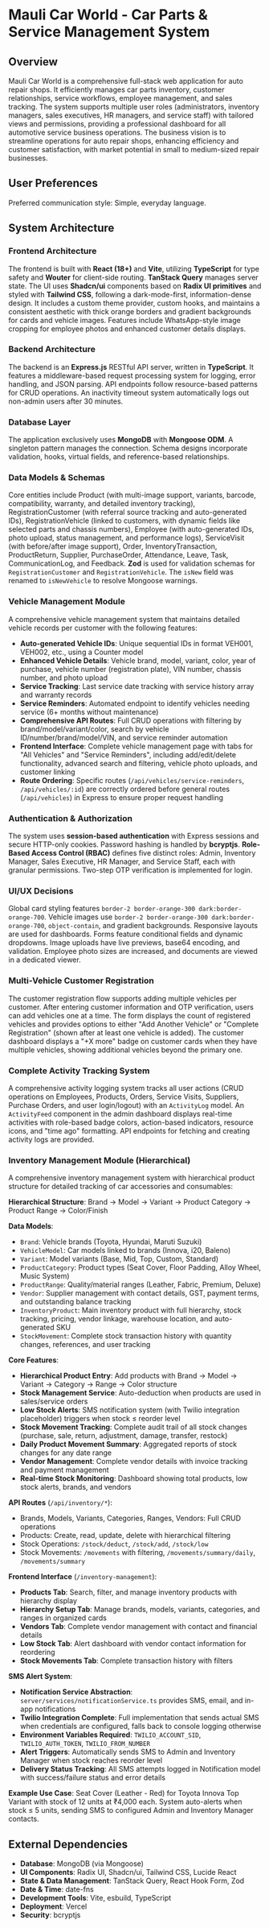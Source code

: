 # Mauli Car World - Car Parts & Service Management System

## Overview
Mauli Car World is a comprehensive full-stack web application for auto repair shops. It efficiently manages car parts inventory, customer relationships, service workflows, employee management, and sales tracking. The system supports multiple user roles (administrators, inventory managers, sales executives, HR managers, and service staff) with tailored views and permissions, providing a professional dashboard for all automotive service business operations. The business vision is to streamline operations for auto repair shops, enhancing efficiency and customer satisfaction, with market potential in small to medium-sized repair businesses.

## User Preferences
Preferred communication style: Simple, everyday language.

## System Architecture

### Frontend Architecture
The frontend is built with **React (18+)** and **Vite**, utilizing **TypeScript** for type safety and **Wouter** for client-side routing. **TanStack Query** manages server state. The UI uses **Shadcn/ui** components based on **Radix UI primitives** and styled with **Tailwind CSS**, following a dark-mode-first, information-dense design. It includes a custom theme provider, custom hooks, and maintains a consistent aesthetic with thick orange borders and gradient backgrounds for cards and vehicle images. Features include WhatsApp-style image cropping for employee photos and enhanced customer details displays.

### Backend Architecture
The backend is an **Express.js** RESTful API server, written in **TypeScript**. It features a middleware-based request processing system for logging, error handling, and JSON parsing. API endpoints follow resource-based patterns for CRUD operations. An inactivity timeout system automatically logs out non-admin users after 30 minutes.

### Database Layer
The application exclusively uses **MongoDB** with **Mongoose ODM**. A singleton pattern manages the connection. Schema designs incorporate validation, hooks, virtual fields, and reference-based relationships.

### Data Models & Schemas
Core entities include Product (with multi-image support, variants, barcode, compatibility, warranty, and detailed inventory tracking), RegistrationCustomer (with referral source tracking and auto-generated IDs), RegistrationVehicle (linked to customers, with dynamic fields like selected parts and chassis numbers), Employee (with auto-generated IDs, photo upload, status management, and performance logs), ServiceVisit (with before/after image support), Order, InventoryTransaction, ProductReturn, Supplier, PurchaseOrder, Attendance, Leave, Task, CommunicationLog, and Feedback. **Zod** is used for validation schemas for `RegistrationCustomer` and `RegistrationVehicle`. The `isNew` field was renamed to `isNewVehicle` to resolve Mongoose warnings.

### Vehicle Management Module
A comprehensive vehicle management system that maintains detailed vehicle records per customer with the following features:
- **Auto-generated Vehicle IDs**: Unique sequential IDs in format VEH001, VEH002, etc., using a Counter model
- **Enhanced Vehicle Details**: Vehicle brand, model, variant, color, year of purchase, vehicle number (registration plate), VIN number, chassis number, and photo upload
- **Service Tracking**: Last service date tracking with service history array and warranty records
- **Service Reminders**: Automated endpoint to identify vehicles needing service (6+ months without maintenance)
- **Comprehensive API Routes**: Full CRUD operations with filtering by brand/model/variant/color, search by vehicle ID/number/brand/model/VIN, and service reminder automation
- **Frontend Interface**: Complete vehicle management page with tabs for "All Vehicles" and "Service Reminders", including add/edit/delete functionality, advanced search and filtering, vehicle photo uploads, and customer linking
- **Route Ordering**: Specific routes (`/api/vehicles/service-reminders`, `/api/vehicles/:id`) are correctly ordered before general routes (`/api/vehicles`) in Express to ensure proper request handling

### Authentication & Authorization
The system uses **session-based authentication** with Express sessions and secure HTTP-only cookies. Password hashing is handled by **bcryptjs**. **Role-Based Access Control (RBAC)** defines five distinct roles: Admin, Inventory Manager, Sales Executive, HR Manager, and Service Staff, each with granular permissions. Two-step OTP verification is implemented for login.

### UI/UX Decisions
Global card styling features `border-2 border-orange-300 dark:border-orange-700`. Vehicle images use `border-2 border-orange-300 dark:border-orange-700`, `object-contain`, and gradient backgrounds. Responsive layouts are used for dashboards. Forms feature conditional fields and dynamic dropdowns. Image uploads have live previews, base64 encoding, and validation. Employee photo sizes are increased, and documents are viewed in a dedicated viewer.

### Multi-Vehicle Customer Registration
The customer registration flow supports adding multiple vehicles per customer. After entering customer information and OTP verification, users can add vehicles one at a time. The form displays the count of registered vehicles and provides options to either "Add Another Vehicle" or "Complete Registration" (shown after at least one vehicle is added). The customer dashboard displays a "+X more" badge on customer cards when they have multiple vehicles, showing additional vehicles beyond the primary one.

### Complete Activity Tracking System
A comprehensive activity logging system tracks all user actions (CRUD operations on Employees, Products, Orders, Service Visits, Suppliers, Purchase Orders, and user login/logout) with an `ActivityLog` model. An `ActivityFeed` component in the admin dashboard displays real-time activities with role-based badge colors, action-based indicators, resource icons, and "time ago" formatting. API endpoints for fetching and creating activity logs are provided.

### Inventory Management Module (Hierarchical)
A comprehensive inventory management system with hierarchical product structure for detailed tracking of car accessories and consumables:

**Hierarchical Structure**: Brand → Model → Variant → Product Category → Product Range → Color/Finish

**Data Models**:
- `Brand`: Vehicle brands (Toyota, Hyundai, Maruti Suzuki)
- `VehicleModel`: Car models linked to brands (Innova, i20, Baleno)
- `Variant`: Model variants (Base, Mid, Top, Custom, Standard)
- `ProductCategory`: Product types (Seat Cover, Floor Padding, Alloy Wheel, Music System)
- `ProductRange`: Quality/material ranges (Leather, Fabric, Premium, Deluxe)
- `Vendor`: Supplier management with contact details, GST, payment terms, and outstanding balance tracking
- `InventoryProduct`: Main inventory product with full hierarchy, stock tracking, pricing, vendor linkage, warehouse location, and auto-generated SKU
- `StockMovement`: Complete stock transaction history with quantity changes, references, and user tracking

**Core Features**:
- **Hierarchical Product Entry**: Add products with Brand → Model → Variant → Category → Range → Color structure
- **Stock Management Service**: Auto-deduction when products are used in sales/service orders
- **Low Stock Alerts**: SMS notification system (with Twilio integration placeholder) triggers when stock ≤ reorder level
- **Stock Movement Tracking**: Complete audit trail of all stock changes (purchase, sale, return, adjustment, damage, transfer, restock)
- **Daily Product Movement Summary**: Aggregated reports of stock changes for any date range
- **Vendor Management**: Complete vendor details with invoice tracking and payment management
- **Real-time Stock Monitoring**: Dashboard showing total products, low stock alerts, brands, and vendors

**API Routes** (`/api/inventory/*`):
- Brands, Models, Variants, Categories, Ranges, Vendors: Full CRUD operations
- Products: Create, read, update, delete with hierarchical filtering
- Stock Operations: `/stock/deduct`, `/stock/add`, `/stock/low`
- Stock Movements: `/movements` with filtering, `/movements/summary/daily`, `/movements/summary`

**Frontend Interface** (`/inventory-management`):
- **Products Tab**: Search, filter, and manage inventory products with hierarchy display
- **Hierarchy Setup Tab**: Manage brands, models, variants, categories, and ranges in organized cards
- **Vendors Tab**: Complete vendor management with contact and financial details
- **Low Stock Tab**: Alert dashboard with vendor contact information for reordering
- **Stock Movements Tab**: Complete transaction history with filters

**SMS Alert System**:
- **Notification Service Abstraction**: `server/services/notificationService.ts` provides SMS, email, and in-app notifications
- **Twilio Integration Complete**: Full implementation that sends actual SMS when credentials are configured, falls back to console logging otherwise
- **Environment Variables Required**: `TWILIO_ACCOUNT_SID`, `TWILIO_AUTH_TOKEN`, `TWILIO_FROM_NUMBER`
- **Alert Triggers**: Automatically sends SMS to Admin and Inventory Manager when stock reaches reorder level
- **Delivery Status Tracking**: All SMS attempts logged in Notification model with success/failure status and error details

**Example Use Case**: 
Seat Cover (Leather - Red) for Toyota Innova Top Variant with stock of 12 units at ₹4,000 each. System auto-alerts when stock ≤ 5 units, sending SMS to configured Admin and Inventory Manager contacts.

## External Dependencies

-   **Database**: MongoDB (via Mongoose)
-   **UI Components**: Radix UI, Shadcn/ui, Tailwind CSS, Lucide React
-   **State & Data Management**: TanStack Query, React Hook Form, Zod
-   **Date & Time**: date-fns
-   **Development Tools**: Vite, esbuild, TypeScript
-   **Deployment**: Vercel
-   **Security**: bcryptjs